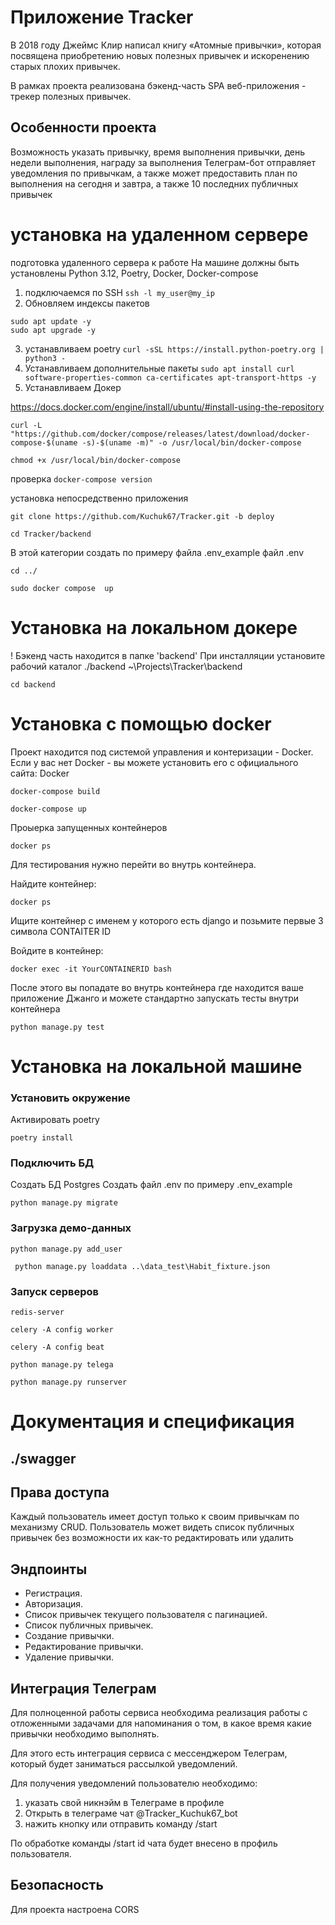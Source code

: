 # Приложение Tracker
В 2018 году Джеймс Клир написал книгу «Атомные привычки», 
которая посвящена приобретению новых полезных привычек и 
искоренению старых плохих привычек. 

В рамках проекта реализована бэкенд-часть SPA веб-приложения - 
трекер полезных привычек.

## Особенности проекта
Возможность указать привычку, время выполнения привычки,
день недели выполнения, награду за выполнения
Телеграм-бот отправляет уведомления по привычкам,
а также может предоставить план по выполнения на сегодня и завтра,
а также 10 последних публичных привычек


# установка на удаленном сервере
подготовка удаленного сервера к работе
На машине должны быть установлены Python 3.12, Poetry, Docker, Docker-compose

1. подключаемся по SSH
```ssh -l my_user@my_ip```
2. Обновляем индексы пакетов 
```
sudo apt update -y
sudo apt upgrade -y
```
3. устанавливаем poetry
```curl -sSL https://install.python-poetry.org | python3 -```
4. Устанавливаем дополнительные пакеты
```sudo apt install curl software-properties-common ca-certificates apt-transport-https -y```
5. Устанавливаем Докер

https://docs.docker.com/engine/install/ubuntu/#install-using-the-repository



```
curl -L "https://github.com/docker/compose/releases/latest/download/docker-compose-$(uname -s)-$(uname -m)" -o /usr/local/bin/docker-compose

chmod +x /usr/local/bin/docker-compose
```
проверка ```docker-compose version```


установка непосредственно приложения


```
git clone https://github.com/Kuchuk67/Tracker.git -b deploy
```
```
cd Tracker/backend
```
В этой категории создать по примеру файла .env_example
файл .env

```
cd ../
```

```
sudo docker compose  up 
```









# Установка на локальном докере
! Бэкенд часть находится в папке 'backend'
При инсталляции установите рабочий каталог ./backend
~\Projects\Tracker\backend
```commandline
cd backend
```

# Установка с помощью docker

Проект находится под системой управления и контеризации - Docker. 
Если у вас нет Docker - вы можете установить его с официального сайта: Docker

```
docker-compose build
```
```
docker-compose up
```
Проыерка запущенных контейнеров
```
docker ps
```
Для тестирования нужно перейти во внутрь контейнера.

Найдите контейнер:
```
docker ps
```
Ищите контейнер с именем у которого есть django и позьмите первые 3 символа CONTAITER ID

Войдите в контейнер:
```
docker exec -it YourCONTAINERID bash
```
После этого вы попадате во внутрь контейнера где находится ваше приложение Джанго и можете стандартно запускать тесты внутри контейнера
```
python manage.py test
```

# Установка на локальной машине

### Установить окружение 
Активировать poetry
```commandline
poetry install
```

### Подключить БД
Создать БД Postgres
Создать файл .env по примеру  .env_example
```commandline
python manage.py migrate
``` 

### Загрузка демо-данных
```commandline
python manage.py add_user
``` 
```commandline
 python manage.py loaddata ..\data_test\Habit_fixture.json
```


### Запуск серверов
```commandline
redis-server
``` 
```commandline
celery -A config worker
```
```commandline
celery -A config beat
``` 
```commandline
python manage.py telega
```
```commandline
python manage.py runserver
``` 


# Документация и спецификация
## ./swagger


## Права доступа
Каждый пользователь имеет доступ только к своим привычкам по механизму CRUD.
Пользователь может видеть список публичных привычек без возможности их как-то редактировать или удалить

## Эндпоинты
* Регистрация.
* Авторизация.
* Список привычек текущего пользователя с пагинацией.
* Список публичных привычек.
* Создание привычки.
* Редактирование привычки.
* Удаление привычки.


## Интеграция Телеграм
Для полноценной работы сервиса необходима реализация работы 
с отложенными задачами для напоминания о том,
в какое время какие привычки необходимо выполнять.

Для этого есть интеграция сервиса с мессенджером Телеграм, 
который будет заниматься рассылкой уведомлений.

Для получения уведомлений пользователю необходимо:
1. указать свой никнэйм в Телеграме в профиле
2. Открыть в телеграме чат @Tracker_Kuchuk67_bot
3. нажить кнопку или отправить команду /start

По обработке команды /start id чата будет внесено в профиль пользователя.


## Безопасность
Для проекта настроена CORS

